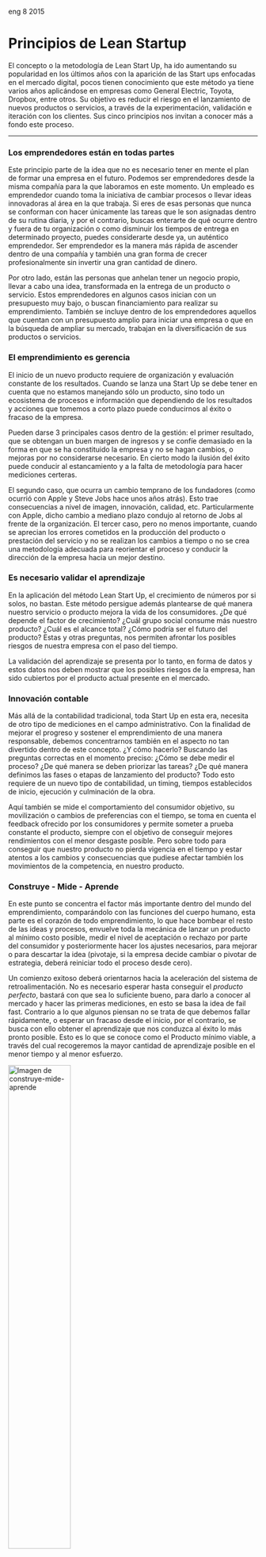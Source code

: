 <permalink>eng</permalink>
<month>8</month>
<year>2015</year>

# Principios de Lean Startup

El concepto o la metodología de Lean Start Up, ha ido aumentando su popularidad en los últimos años con la aparición de las Start ups enfocadas en el mercado digital, pocos tienen conocimiento que este método ya tiene varios años aplicándose en empresas como General Electric, Toyota, Dropbox, entre otros. Su objetivo es reducir el riesgo en el lanzamiento de nuevos productos o servicios, a través de la experimentación, validación e iteración con los clientes. Sus cinco principios nos invitan a conocer más a fondo este proceso.

<hr/>

### Los emprendedores están en todas partes

Este principio parte de la idea que no es necesario tener en mente el plan de formar una
empresa en el futuro. Podemos ser emprendedores desde la misma compañía para la que
laboramos en este momento. Un empleado es emprendedor cuando toma la iniciativa de
cambiar procesos o llevar ideas innovadoras al área en la que trabaja. Si eres de esas
personas que nunca se conforman con hacer únicamente las tareas que le son asignadas
dentro de su rutina diaria, y por el contrario, buscas enterarte de qué ocurre dentro y
fuera de tu organización o como disminuir los tiempos de entrega en determinado
proyecto, puedes considerarte desde ya, un auténtico emprendedor. Ser emprendedor es
la manera más rápida de ascender dentro de una compañía y también una gran forma de
crecer profesionalmente sin invertir una gran cantidad de dinero.

Por otro lado, están las personas que anhelan tener un negocio propio, llevar a cabo una
idea, transformada en la entrega de un producto o servicio. Estos emprendedores en
algunos casos inician con un presupuesto muy bajo, o buscan financiamiento para realizar
su emprendimiento. También se incluye dentro de los emprendedores aquellos que
cuentan con un presupuesto amplio para iniciar una empresa o que en la búsqueda de
ampliar su mercado, trabajan en la diversificación de sus productos o servicios.

### El emprendimiento es gerencia

El inicio de un nuevo producto requiere de organización y evaluación constante de los
resultados. Cuando se lanza una Start Up se debe tener en cuenta que no estamos
manejando sólo un producto, sino todo un ecosistema de procesos e información que
dependiendo de los resultados y acciones que tomemos a corto plazo puede conducirnos
al éxito o fracaso de la empresa.

Pueden darse 3 principales casos dentro de la gestión: el primer resultado, que se
obtengan un buen margen de ingresos y se confíe demasiado en la forma en que se ha
constituido la empresa y no se hagan cambios, o mejoras por no considerarse necesario.
En cierto modo la ilusión del éxito puede conducir al estancamiento y a la falta de
metodología para hacer mediciones certeras.

El segundo caso, que ocurra un cambio temprano de los fundadores (como ocurrió con
Apple y Steve Jobs hace unos años atrás). Esto trae consecuencias a nivel de imagen,
innovación, calidad, etc. Particularmente con Apple, dicho cambio a mediano plazo
condujo al retorno de Jobs al frente de la organización.
El tercer caso, pero no menos importante, cuando se aprecian los errores cometidos en la
producción del producto o prestación del servicio y no se realizan los cambios a tiempo o
no se crea una metodología adecuada para reorientar el proceso y conducir la dirección
de la empresa hacia un mejor destino.

### Es necesario validar el aprendizaje

En la aplicación del método Lean Start Up, el crecimiento de números por si solos, no
bastan. Este método persigue además plantearse de qué manera nuestro servicio o
producto mejora la vida de los consumidores. ¿De qué depende el factor de crecimiento?
¿Cuál grupo social consume más nuestro producto? ¿Cuál es el alcance total? ¿Cómo
podría ser el futuro del producto? Estas y otras preguntas, nos permiten afrontar los
posibles riesgos de nuestra empresa con el paso del tiempo.

La validación del aprendizaje se presenta por lo tanto, en forma de datos y estos datos nos
deben mostrar que los posibles riesgos de la empresa, han sido cubiertos por el producto
actual presente en el mercado.

### Innovación contable

Más allá de la contabilidad tradicional, toda Start Up en esta era, necesita de otro tipo de
mediciones en el campo administrativo. Con la finalidad de mejorar el progreso y sostener
el emprendimiento de una manera responsable, debemos concentrarnos también en el
aspecto no tan divertido dentro de este concepto. ¿Y cómo hacerlo? Buscando las
preguntas correctas en el momento preciso: ¿Cómo se debe medir el proceso? ¿De qué
manera se deben priorizar las tareas? ¿De qué manera definimos las fases o etapas de
lanzamiento del producto? Todo esto requiere de un nuevo tipo de contabilidad, un
timing, tiempos establecidos de inicio, ejecución y culminación de la obra.

Aquí también
se mide el comportamiento del consumidor objetivo, su movilización o cambios de
preferencias con el tiempo, se toma en cuenta el feedback ofrecido por los consumidores
y permite someter a prueba constante el producto, siempre con el objetivo de conseguir
mejores rendimientos con el menor desgaste posible. Pero sobre todo para conseguir que
nuestro producto no pierda vigencia en el tiempo y estar atentos a los cambios y
consecuencias que pudiese afectar también los movimientos de la competencia, en
nuestro producto.

### Construye - Mide - Aprende

En este punto se concentra el factor más importante dentro del mundo del
emprendimiento, comparándolo con las funciones del cuerpo humano, esta parte es el
corazón de todo emprendimiento, lo que hace bombear el resto de las ideas y procesos,
envuelve toda la mecánica de lanzar un producto al mínimo costo posible, medir el nivel
de aceptación o rechazo por parte del consumidor y posteriormente hacer los ajustes
necesarios, para mejorar o para descartar la idea (pivotaje, si la empresa decide cambiar o
pivotar de estrategia, deberá reiniciar todo el proceso desde cero).

Un comienzo exitoso
deberá orientarnos hacia la aceleración del sistema de retroalimentación. No es necesario
esperar hasta conseguir el *producto perfecto*, bastará con que sea lo suficiente bueno,
para darlo a conocer al mercado y hacer las primeras mediciones, en esto se basa la idea
de fail fast. Contrario a lo que algunos piensan no se trata de que debemos fallar
rápidamente, o esperar un fracaso desde el inicio, por el contrario, se busca con ello
obtener el aprendizaje que nos conduzca al éxito lo más pronto posible. Esto es lo que se
conoce como el Producto mínimo viable, a través del cual recogeremos la mayor cantidad
de aprendizaje posible en el menor tiempo y al menor esfuerzo.

<img src="http://cdn.adelriosantiago.com/construye-mide-aprende.jpg" alt="Imagen de construye-mide-aprende" style="width: 50%;">

<hr/>

En suma, el emprendimiento requiere de determinación, disciplina y compromiso, deseos de empezar a hacer o de mejorar algo ya existente. Un ejemplo de esto lo apreciamos en la empresa Dropbox, partieron de un producto mínimo viable (MVP), el diseño de 3 simples pantallas, de la idea que posteriormente se convertiría en la herramienta que hoy conocemos, lo publicaron en Hackers News en el año 2007 y lograron captar la atención inmediata, con muy buen feedback que les permitió seguir desarrollando el proyecto. Inicialmente presentaron una página de inicio muy básica que motivaba a la gente a registrarse, un video demo y lograron que su lista de espera pasara de 5,000 a 75,000 en un solo día.

<hidden>fast drafting</hidden>

<hidden>themes & ideas</hidden>

